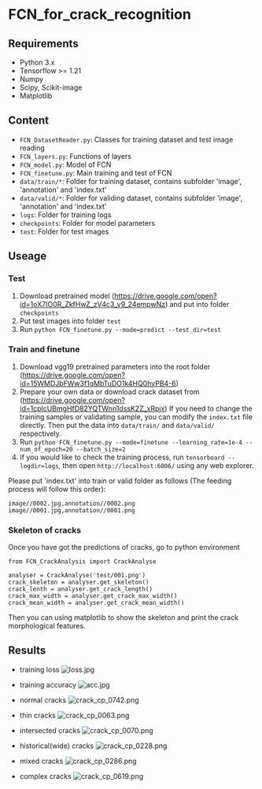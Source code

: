 # FCN_for_crack_recognition

## Requirements
- Python 3.x
- Tensorflow >= 1.21
- Numpy
- Scipy, Scikit-image
- Matplotlib

## Content
- ```FCN_DatasetReader.py```: Classes for training dataset and test image reading
- ```FCN_layers.py```: Functions of layers
- ```FCN_model.py```: Model of FCN
- ```FCN_finetune.py```: Main training and test of FCN
- ```data/train/*```: Folder for training dataset, contains subfolder 'image', 'annotation' and  'index.txt'
- ```data/valid/*```: Folder for validing dataset, contains subfolder 'image', 'annotation' and  'index.txt'
- ```logs```: Folder for training logs
- ```checkpoints```: Folder for model parameters
- ```test```: Folder for test images

## Useage
### Test
1. Download pretrained model (https://drive.google.com/open?id=1oX7IO0R_ZkfHwZ_zV4c3_v9_24empwNz) and put into folder ```checkpoints```
2. Put test images into folder ```test```
3. Run ```python FCN_finetune.py --mode=predict --test_dir=test```

### Train and finetune
1. Download vgg19 pretrained parameters into the root folder (https://drive.google.com/open?id=15WMDJbFWw3f1qMbTuDO1k4HQ0hyPB4-6)
2. Prepare your own data or download crack dataset from (https://drive.google.com/open?id=1cplcUBmgHfD82YQTWnn1dssK2Z_xRpjx) If you need to change the training samples or validating sample, you can modify the ```index.txt``` file directly. Then put the data into ```data/train/``` and ```data/valid/``` respectively.
3. Run ```python FCN_finetune.py --mode=finetune --learning_rate=1e-4 --num_of_epoch=20 --batch_size=2```
4. If you would like to check the training process, run ```tensorboard --logdir=logs```, then open ```http://localhost:6006/``` using any web explorer.

Please put 'index.txt' into train or valid folder as follows (The feeding process will follow this order):
```
image//0002.jpg,annotation//0002.png
image//0001.jpg,annotation//0001.png
```

### Skeleton of cracks
Once you have got the predictions of cracks, go to python environment
```
from FCN_CrackAnalysis import CrackAnalyse

analyser = CrackAnalyse('test/001.png')
crack_skeleton = analyser.get_skeleton()
crack_lenth = analyser.get_crack_length()
crack_max_width = analyser.get_crack_max_width()
crack_mean_width = analyser.get_crack_mean_width()
```
Then you can using matplotlib to show the skeleton and print the crack morphological features.

## Results
- training loss
![loss.jpg](https://github.com/OnionDoctor/FCN_for_crack_recognition/blob/master/results/loss.jpg)

- training accuracy
![acc.jpg](https://github.com/OnionDoctor/FCN_for_crack_recognition/blob/master/results/acc.jpg)

- normal cracks
![crack_cp_0742.png](https://github.com/OnionDoctor/FCN_for_crack_recognition/blob/master/results/crack_cp_0742.png)

- thin cracks
![crack_cp_0063.png](https://github.com/OnionDoctor/FCN_for_crack_recognition/blob/master/results/crack_cp_0063.png)

- intersected cracks
![crack_cp_0070.png](https://github.com/OnionDoctor/FCN_for_crack_recognition/blob/master/results/crack_cp_0070.png)

- historical(wide) cracks
![crack_cp_0228.png](https://github.com/OnionDoctor/FCN_for_crack_recognition/blob/master/results/crack_cp_0228.png)

- mixed cracks
![crack_cp_0286.png](https://github.com/OnionDoctor/FCN_for_crack_recognition/blob/master/results/crack_cp_0286.png)

- complex cracks
![crack_cp_0619.png](https://github.com/OnionDoctor/FCN_for_crack_recognition/blob/master/results/crack_cp_0619.png)